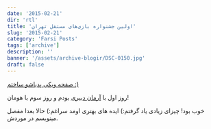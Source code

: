 ```yaml
---
date: '2015-02-21'
dir: 'rtl'
title: 'اولین جشنواره بازی‌های مستقل تهران'
slug: '2015-02-21'
category: 'Farsi Posts'
tags: ['archive']
description: ''
banner: '/assets/archive-blogir/DSC-0150.jpg'
draft: false
---
```


[صفحه ویکی پدیاشو ساختم :)](https://fa.wikipedia.org/wiki/%D8%AC%D8%B4%D9%86%D9%88%D8%A7%D8%B1%D9%87_%D8%A8%D8%A7%D8%B2%DB%8C%E2%80%8C%D9%87%D8%A7%DB%8C_%D9%85%D8%B3%D8%AA%D9%82%D9%84_%D8%AA%D9%87%D8%B1%D8%A7%D9%86)

روز اول با [آرمان دبیری](http://www.dezond.ir/) بودم و روز سوم با هومان!

خوب بود! چیزای زیادی یاد گرفتم:) ایده های بهتری اومد سراغم:) حالا بعدا مفصل مینویسم در موردش.
